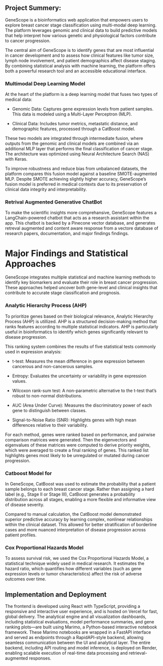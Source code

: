 ## Project Summery: 

GeneScope is a bioinformatics web application that empowers users to explore breast cancer stage classification using multi-modal deep learning. The platform leverages genomic and clinical data to build predictive models that help interpret how various genetic and physiological factors contribute to cancer progression.

The central aim of GeneScope is to identify genes that are most influential in cancer development and to assess how clinical features like tumor size, lymph node involvement, and patient demographics affect disease staging. By combining statistical analysis with machine learning, the platform offers both a powerful research tool and an accessible educational interface.

### Multimodal Deep Learning Model

At the heart of the platform is a deep learning model that fuses two types of medical data:

* Genomic Data: Captures gene expression levels from patient samples. This data is modeled using a Multi-Layer Perceptron (MLP).

* Clinical Data: Includes tumor metrics, metastatic distance, and demographic features, processed through a CatBoost model.

These two models are integrated through intermediate fusion, where outputs from the genomic and clinical models are combined via an additional MLP layer that performs the final classification of cancer stage. The architecture was optimized using Neural Architecture Search (NAS) with Keras.

To improve robustness and reduce bias from unbalanced datasets, the platform compares this fusion model against a baseline SMOTE-augmented MLP. Despite SMOTE achieving slightly higher accuracy, GeneScope’s fusion model is preferred in medical contexts due to its preservation of clinical data integrity and interpretability.


### Retrival Augmented Generative ChatBot

To make the scientific insights more comprehansive, GeneScope features a LangChain-powered chatbot that acts as a research assistant within the app. This chatbot is backed by a Pinecone vector database, and generates retreval augmented and content aware response from a vectore database of research papers, documentation, and major findings findings.



# Major Findings and Statistical Approaches
GeneScope integrates multiple statistical and machine learning methods to identify key biomarkers and evaluate their role in breast cancer progression. These approaches helped uncover both gene-level and clinical insights that contribute to accurate stage classification and prognosis.

### Analytic Hierarchy Process (AHP)
To prioritize genes based on their biological relevance, Analytic Hierarchy Process (AHP) is utillized. AHP is a structured decision-making method that ranks features according to multiple statistical indicators. AHP is particularly useful in bioinformatics to identify which genes significantly relevant to disease progression.

This ranking system combines the results of five statistical tests commonly used in expression analysis:

* t-test: Measures the mean difference in gene expression between cancerous and non-cancerous samples.

* Entropy: Evaluates the uncertainty or variability in gene expression values.

* Wilcoxon rank-sum test: A non-parametric alternative to the t-test that’s robust to non-normal distributions.

* AUC (Area Under Curve): Measures the discriminatory power of each gene to distinguish between classes.

* Signal-to-Noise Ratio (SNR): Highlights genes with high mean differences relative to their variability.

For each method, genes were ranked based on performance, and pairwise comparison matrices were generated. Then the eigenvectors and eigenvalues of these matrices were computed to derive priority weights, which were averaged to create a final ranking of genes. This ranked list highlights genes most likely to be unregulated or mutated during cancer progression.

### Catboost Model for 

In GeneScope, CatBoost was used to estimate the probability that a patient sample belongs to each breast cancer stage. Rather than assigning a hard label (e.g., Stage II or Stage III), CatBoost generates a probability distribution across all stages, enabling a more flexible and informative view of disease severity.

Compared to manual calculation, the CatBoost model demonstrated superior predictive accuracy by learning complex, nonlinear relationships within the clinical dataset. This allowed for better stratification of borderline cases and more nuanced interpretation of disease progression across patient profiles.


### Cox Proportional Hazards Model

To assess survival risk, we used the Cox Proportional Hazards Model, a statistical technique widely used in medical research. It estimates the hazard ratio, which quantifies how different variables (such as gene expression levels or tumor characteristics) affect the risk of adverse outcomes over time.

## Implementation and Deployment

The frontend is developed using React with TypeScript, providing a responsive and interactive user experience, and is hosted on Vercel for fast, global delivery. The analytical engine and all visualization dashboards, including statistical evaluations, model performance summaries, and gene ranking plots—are built using Marimo, a Python-based interactive notebook framework. These Marimo notebooks are wrapped in a FastAPI interface and served as endpoints through a RapidAPI-style backend, allowing seamless communication between the UI and analytical layer. The entire backend, including API routing and model inference, is deployed on Render, enabling scalable execution of real-time data processing and retrieval-augmented responses.


